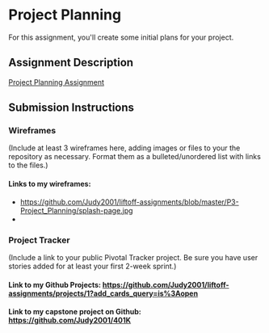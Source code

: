 # Project Planning
For this assignment, you'll create some initial plans for your project.

## Assignment Description
[Project Planning Assignment](https://education.launchcode.org/liftoff/assignments/planning/)

## Submission Instructions

### Wireframes

(Include at least 3 wireframes here, adding images or files to your the repository as necessary. Format them as a bulleted/unordered list with links to the files.)

#### Links to my wireframes: ####
* https://github.com/Judy2001/liftoff-assignments/blob/master/P3-Project_Planning/splash-page.jpg
* 

### Project Tracker

(Include a link to your public Pivotal Tracker project. Be sure you have user stories added for at least your first 2-week sprint.)

#### Link to my Github Projects:  https://github.com/Judy2001/liftoff-assignments/projects/1?add_cards_query=is%3Aopen ####

#### Link to my capstone project on Github:  https://github.com/Judy2001/401K ####
